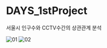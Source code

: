 # DAYS_1stProject
서울시 인구수와 CCTV수간의 상관관계 분석

![01](https://user-images.githubusercontent.com/65335952/108601390-ad759e80-73df-11eb-82aa-fc3f75cc61f4.jpg)
![02](https://user-images.githubusercontent.com/65335952/108601423-d007b780-73df-11eb-9807-3a40769495d0.jpg)
